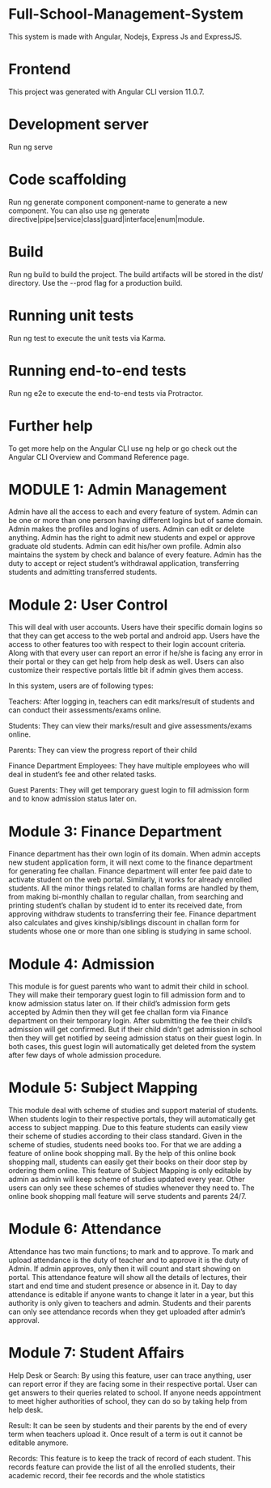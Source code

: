# Full-School-Management-System
This system is made with Angular, Nodejs, Express Js and ExpressJS.

# Frontend
This project was generated with Angular CLI version 11.0.7.

# Development server
Run ng serve

# Code scaffolding
Run ng generate component component-name to generate a new component. You can also use ng generate directive|pipe|service|class|guard|interface|enum|module.

# Build
Run ng build to build the project. The build artifacts will be stored in the dist/ directory. Use the --prod flag for a production build.

# Running unit tests
Run ng test to execute the unit tests via Karma.

# Running end-to-end tests
Run ng e2e to execute the end-to-end tests via Protractor.

# Further help
To get more help on the Angular CLI use ng help or go check out the Angular CLI Overview and Command Reference page.


# MODULE 1:  Admin Management
Admin have all the access to each and every feature of system. Admin can be one or more than one person having different logins but of same domain. Admin makes the profiles and logins of users. Admin can edit or delete anything. Admin has the right to admit new students and expel or approve graduate old students. Admin can edit his/her own profile. Admin also maintains the system by check and balance of every feature. Admin has the duty to accept or reject student’s withdrawal application, transferring students and admitting transferred students.

#  Module 2:  User Control
This will deal with user accounts. Users have their specific domain logins so that they can get access to the web portal and android app. Users have the access to other features too with respect to their login account criteria. Along with that every user can report an error if he/she is facing any error in their portal or they can get help from help desk as well. Users can also customize their respective portals little bit if admin gives them access.

In this system, users are of following types:

 

Teachers:
After logging in, teachers can edit marks/result of students and can conduct their assessments/exams online.

Students:
They can view their marks/result and give assessments/exams online.

Parents:
They can view the progress report of their child

Finance Department Employees:
They have multiple employees who will deal in student’s fee and other related tasks.

Guest Parents:
They will get temporary guest login to fill admission form and to know admission status later on.

#       Module 3: Finance Department
Finance department has their own login of its domain. When admin accepts new student application form, it will next come to the finance department for generating fee challan. Finance department will enter fee paid date to activate student on the web portal. Similarly, it works for already enrolled students. All the minor things related to challan forms are handled by them, from making bi-monthly challan to regular challan, from searching and printing student’s challan by student id to enter its received date, from approving withdraw students to transferring their fee. Finance department also calculates and gives kinship/siblings discount in challan form for students whose one or more than one sibling is studying in same school.

#       Module 4: Admission
This module is for guest parents who want to admit their child in school. They will make their temporary guest login to fill admission form and to know admission status later on. If their child’s admission form gets accepted by Admin then they will get fee challan form via Finance department on their temporary login. After submitting the fee their child’s admission will get confirmed. But if their child didn’t get admission in school then they will get notified by seeing admission status on their guest login. In both cases, this guest login will automatically get deleted from the system after few days of whole admission procedure.

#       Module 5: Subject Mapping
This module deal with scheme of studies and support material of students. When students login to their respective portals, they will automatically get access to subject mapping. Due to this feature students can easily view their scheme of studies according to their class standard. Given in the scheme of studies, students need books too. For that we are adding a feature of online book shopping mall. By the help of this online book shopping mall, students can easily get their books on their door step by ordering them online. This feature of Subject Mapping is only editable by admin as admin will keep scheme of studies updated every year. Other users can only see these schemes of studies whenever they need to. The online book shopping mall feature will serve students and parents 24/7.

#       Module 6: Attendance
Attendance has two main functions; to mark and to approve. To mark and upload attendance is the duty of teacher and to approve it is the duty of Admin. If admin approves, only then it will count and start showing on portal. This attendance feature will show all the details of lectures, their start and end time and student presence or absence in it. Day to day attendance is editable if anyone wants to change it later in a year, but this authority is only given to teachers and admin. Students and their parents can only see attendance records when they get uploaded after admin’s approval.

#       Module 7: Student Affairs

Help Desk or Search:
By using this feature, user can trace anything, user can report error if they are facing some in their respective portal. User can get answers to their queries related to school. If anyone needs appointment to meet higher authorities of school, they can do so by taking help from help desk.

Result:
It can be seen by students and their parents by the end of every term when teachers upload it. Once result of a term is out it cannot be editable anymore.

Records:
This feature is to keep the track of record of each student. This records feature can provide the list of all the enrolled students, their academic record, their fee records and the whole statistics
